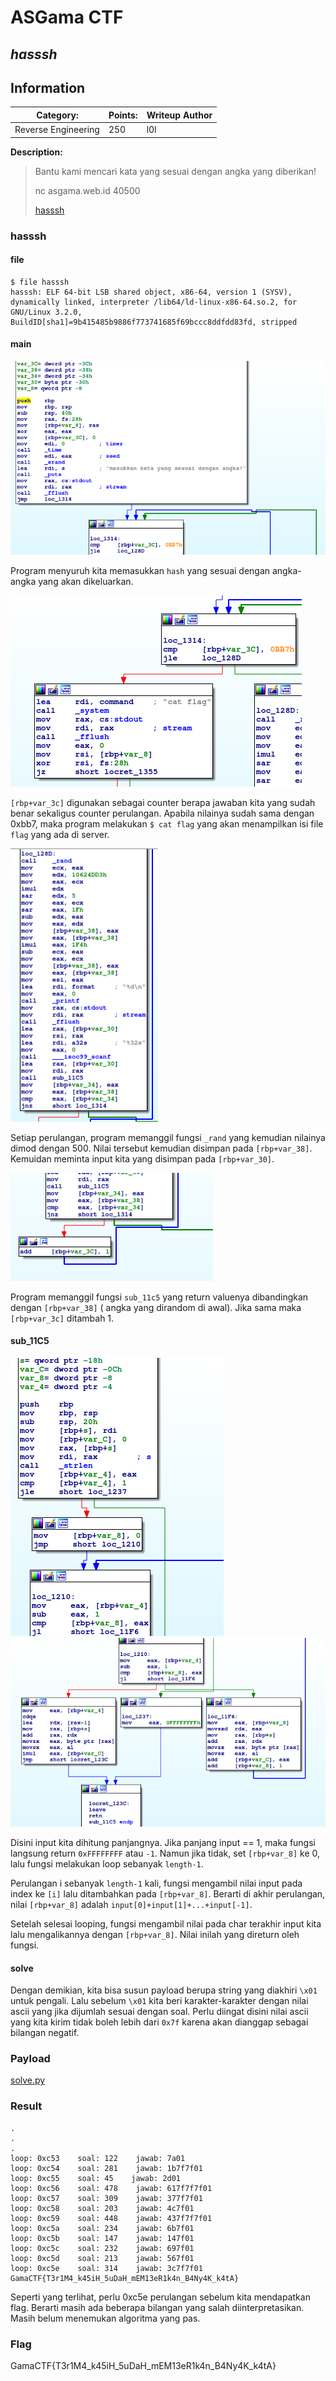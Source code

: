 # __ASGama CTF__ 
## _hasssh_

## Information
**Category:** | **Points:** | **Writeup Author**
--- | --- | ---
Reverse Engineering | 250 | l0l

**Description:** 

> Bantu kami mencari kata yang sesuai dengan angka yang diberikan!
>
> nc asgama.web.id 40500
>
> [hasssh](./hasssh)


### hasssh
#### file
```
$ file hasssh 
hasssh: ELF 64-bit LSB shared object, x86-64, version 1 (SYSV), dynamically linked, interpreter /lib64/ld-linux-x86-64.so.2, for GNU/Linux 3.2.0, BuildID[sha1]=9b415485b9886f773741685f69bccc8ddfdd83fd, stripped
```

#### main
![main1](./images/main1.png)  

Program menyuruh kita memasukkan `hash` yang sesuai dengan angka-angka yang akan dikeluarkan.


![main2](./images/main2.png)  

`[rbp+var_3c]` digunakan sebagai counter berapa jawaban kita yang sudah benar sekaligus counter perulangan. Apabila nilainya sudah sama dengan 0xbb7, maka program melakukan `$ cat flag` yang akan menampilkan isi file `flag` yang ada di server.


![main3](./images/main3.png)  

Setiap perulangan, program memanggil fungsi `_rand` yang kemudian nilainya dimod dengan 500. Nilai tersebut kemudian disimpan pada `[rbp+var_38]`. Kemuidan meminta input kita yang disimpan pada `[rbp+var_30]`.

![main4](./images/main4.png)  

Program memanggil fungsi `sub_11c5` yang return valuenya dibandingkan dengan `[rbp+var_38]` ( angka yang dirandom di awal). Jika sama maka `[rbp+var_3c]` ditambah 1.


#### sub_11C5

![sub1](./images/sub1.png)  
![sub2](./images/sub2.png)  

Disini input kita dihitung panjangnya. Jika panjang input == 1, maka fungsi langsung return `0xFFFFFFFF` atau `-1`. Namun jika tidak, set `[rbp+var_8]` ke 0, lalu fungsi melakukan loop sebanyak `length-1`.

Perulangan i sebanyak `length-1` kali, fungsi mengambil nilai input pada index ke `[i]` lalu ditambahkan pada `[rbp+var_8]`. Berarti di akhir perulangan, nilai `[rbp+var_8]` adalah `input[0]+input[1]+...+input[-1]`.

Setelah selesai looping, fungsi mengambil nilai pada char terakhir input kita lalu mengalikannya dengan `[rbp+var_8]`. Nilai inilah yang direturn oleh fungsi.

#### solve

Dengan demikian, kita bisa susun payload berupa string yang diakhiri `\x01` untuk pengali. Lalu sebelum `\x01` kita beri karakter-karakter dengan nilai ascii yang jika dijumlah sesuai dengan soal. Perlu diingat disini nilai ascii yang kita kirim tidak boleh lebih dari `0x7f` karena akan dianggap sebagai bilangan negatif.

### Payload
[solve.py](./solve.py)

### Result
```
.
.
.
loop: 0xc53    soal: 122    jawab: 7a01
loop: 0xc54    soal: 281    jawab: 1b7f7f01
loop: 0xc55    soal: 45    jawab: 2d01
loop: 0xc56    soal: 478    jawab: 617f7f7f01
loop: 0xc57    soal: 309    jawab: 377f7f01
loop: 0xc58    soal: 203    jawab: 4c7f01
loop: 0xc59    soal: 448    jawab: 437f7f7f01
loop: 0xc5a    soal: 234    jawab: 6b7f01
loop: 0xc5b    soal: 147    jawab: 147f01
loop: 0xc5c    soal: 232    jawab: 697f01
loop: 0xc5d    soal: 213    jawab: 567f01
loop: 0xc5e    soal: 314    jawab: 3c7f7f01
GamaCTF{T3r1M4_k45iH_5uDaH_mEM13eR1k4n_B4Ny4K_k4tA}

```

Seperti yang terlihat, perlu 0xc5e perulangan sebelum kita mendapatkan flag. Berarti masih ada beberapa bilangan yang salah diinterpretasikan. Masih belum menemukan algoritma yang pas.


### Flag
GamaCTF{T3r1M4_k45iH_5uDaH_mEM13eR1k4n_B4Ny4K_k4tA}